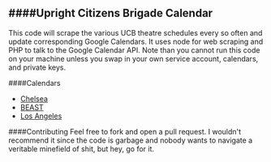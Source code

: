 ####Upright Citizens Brigade Calendar
---
This code will scrape the various UCB theatre schedules every so often and update corresponding Google Calendars. It uses node for web scraping and PHP to talk to the Google Calendar API. Note than you cannot run this code on your machine unless you swap in your own service account, calendars, and private keys.

####Calendars
* [Chelsea](http://bit.ly/ucb-chelsea-calendar)
* [BEAST](http://bit.ly/ucb-east-schedule)
* [Los Angeles](http://bit.ly/ucb-la-schedule)

####Contributing
Feel free to fork and open a pull request. I wouldn't recommend it since the code is garbage and nobody wants to navigate a veritable minefield of shit, but hey, go for it.